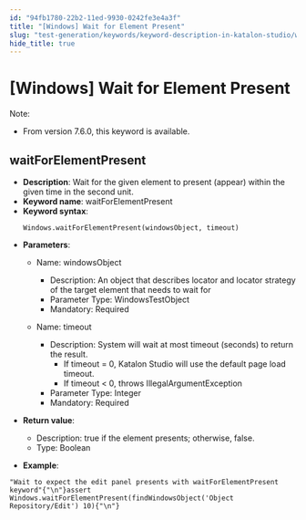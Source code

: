 ```yaml
---
id: "94fb1780-22b2-11ed-9930-0242fe3e4a3f"
title: "[Windows] Wait for Element Present"
slug: "test-generation/keywords/keyword-description-in-katalon-studio/windows-keywords/windows-wait-for-element-present"
hide_title: true
---
```


# <a id="id_0" class="anchor_top_offset"/><a id="ariaid-title1" class="anchor_top_offset"/>[Windows] Wait for Element Present

              
<div xmlns="http://www.w3.org/1999/xhtml" className="note note note_note" id="id_0__id"><span className="note__title">Note:</span> 
  <ul className="ul"><li className="li"><p className="p">From version 7.6.0, this keyword is available.</p></li></ul>
</div>
      

## <a id="id_0__id_1" class="anchor_top_offset"/>waitForElementPresent

              
<ul xmlns="http://www.w3.org/1999/xhtml" className="ul"><li className="li">     <strong className="ph b">Description</strong>: Wait for the given element to     present (appear) within the given time in the second unit.</li><li className="li">     <strong className="ph b">Keyword name</strong>: waitForElementPresent</li><li className="li">     <strong className="ph b">Keyword syntax</strong>:     <pre className="pre codeblock"><code>Windows.waitForElementPresent(windowsObject, timeout)</code></pre>   </li><li className="li">     <p className="p">       <strong className="ph b">Parameters</strong>:</p>     <ul className="ul"><li className="li">         <p className="p">Name: windowsObject</p>         <ul className="ul"><li className="li">Description: An object that describes locator and locator             strategy of the target element that needs to wait for</li><li className="li">Parameter Type: WindowsTestObject</li><li className="li">Mandatory: Required</li></ul>       </li><li className="li">         <p className="p">Name: timeout</p>         <ul className="ul"><li className="li">Description: System will wait at most timeout (seconds) to             return the result.              <ul className="ul"><li className="li">If timeout = 0, Katalon Studio will use the default page load                 timeout.</li><li className="li">If timeout &lt; 0, throws IllegalArgumentException</li></ul>           </li><li className="li">Parameter Type: Integer</li><li className="li">Mandatory: Required</li></ul>       </li></ul>   </li><li className="li">     <p className="p">       <strong className="ph b">Return value</strong>:</p>     <ul className="ul"><li className="li">Description: true if the element presents; otherwise,         false.</li><li className="li">Type: Boolean</li></ul>   </li><li className="li">     <p className="p">       <strong className="ph b">Example</strong>:</p>   </li></ul> 
              
<pre xmlns="http://www.w3.org/1999/xhtml" className="pre codeblock"><code>"Wait to expect the edit panel presents with waitForElementPresent keyword"{"\n"}assert Windows.waitForElementPresent(findWindowsObject('Object Repository/Edit') 10){"\n"}</code></pre> 
            

